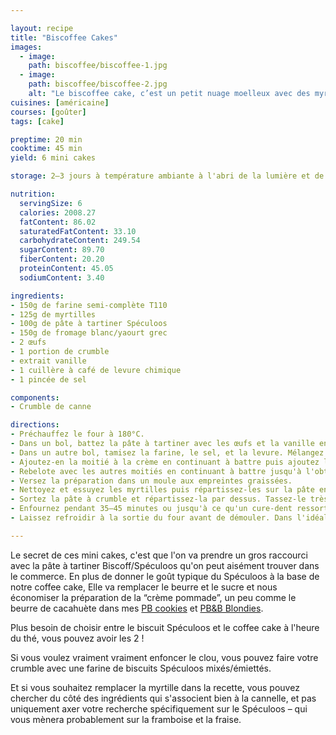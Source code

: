 ```yaml
---

layout: recipe
title: "Biscoffee Cakes"
images:
  - image:
    path: biscoffee/biscoffee-1.jpg
  - image:
    path: biscoffee/biscoffee-2.jpg
    alt: "Le biscoffee cake, c’est un petit nuage moelleux avec des myrtilles entières qui peuvent éclater à la cuisson"
cuisines: [américaine]
courses: [goûter]
tags: [cake]

preptime: 20 min
cooktime: 45 min
yield: 6 mini cakes

storage: 2–3 jours à température ambiante à l'abri de la lumière et de la chaleur dans une boîte hermétique.

nutrition:
  servingSize: 6
  calories: 2008.27
  fatContent: 86.02
  saturatedFatContent: 33.10
  carbohydrateContent: 249.54
  sugarContent: 89.70
  fiberContent: 20.20
  proteinContent: 45.05
  sodiumContent: 3.40

ingredients:
- 150g de farine semi-complète T110
- 125g de myrtilles
- 100g de pâte à tartiner Spéculoos
- 150g de fromage blanc/yaourt grec
- 2 œufs
- 1 portion de crumble
- extrait vanille
- 1 cuillère à café de levure chimique
- 1 pincée de sel

components:
- Crumble de canne

directions:
- Préchauffez le four à 180°C.
- Dans un bol, battez la pâte à tartiner avec les œufs et la vanille en fouettant bien pour obtenir une sorte de crème. La pâte remplace en quelque sorte le mélange de beurre et de sucre, on cherche donc à obtenir une consistance similaire. Vous pouvez éventuellement ajouter un peu d'huile ou de beurre si besoin. Vous pouvez également chauffer la pâte au micro-ondes pour la rendre plus liquide si celle-ci se révèle trop compliquée à manipuler. 
- Dans un autre bol, tamisez la farine, le sel, et la levure. Mélangez.
- Ajoutez-en la moitié à la crème en continuant à battre puis ajoutez la moitié de fromage blanc. 
- Rebelote avec les autres moitiés en continuant à battre jusqu'à l'obtention d'une pâte bien lisse. Attention, on ne veut pas trop la travailler – on risque en effet d'obtenir une pâte trop dense après cuisson –, il faut la travailler juste ce qu'il faut pour que ces ingrédients soient incorporés. 
- Versez la préparation dans un moule aux empreintes graissées.
- Nettoyez et essuyez les myrtilles puis répartissez-les sur la pâte en appuyant légèrement dessus pour bien les ancrer tout en laissant une marge de 1cm de chaque côté. Pour éviter qu’elles ne tombent au fond, vous pouvez les fariner avant de les répartir. 
- Sortez la pâte à crumble et répartissez-la par dessus. Tassez-le très légèrement pour qu'il se tienne mieux une fois cuit en prenant soin de ne pas écraser les myrtilles.
- Enfournez pendant 35–45 minutes ou jusqu'à ce qu'un cure-dent ressorte quasiment sec, avec quelques flocons de mie.
- Laissez refroidir à la sortie du four avant de démouler. Dans l'idéal il faut que votre moule soit à température ambiante. Les cakes vont continuer à cuire donc soyez très prudent lors du démoulage, ils seront encore un peu mou et vont durcir en refroidissant, en particulier le crumble.

---
```


Le secret de ces mini cakes, c'est que l'on va prendre un gros raccourci avec la pâte à tartiner Biscoff/Spéculoos qu'on peut aisément trouver dans le commerce. En plus de donner le goût typique du Spéculoos à la base de notre coffee cake, Elle va remplacer le beurre et le sucre et nous économiser la préparation de la “crème pommade”, un peu comme le beurre de cacahuète dans mes [PB cookies](PB-cookies.html) et [PB&B Blondies](PBB-blondies.html).

Plus besoin de choisir entre le biscuit Spéculoos et le coffee cake à l'heure du thé, vous pouvez avoir les 2&nbsp;!

Si vous voulez vraiment vraiment enfoncer le clou, vous pouvez faire votre crumble avec une farine de biscuits Spéculoos mixés/émiettés.

Et si vous souhaitez remplacer la myrtille dans la recette, vous pouvez chercher du côté des ingrédients qui s'associent bien à la cannelle, et pas uniquement axer votre recherche spécifiquement sur le Spéculoos – qui vous mènera probablement sur la framboise et la fraise.